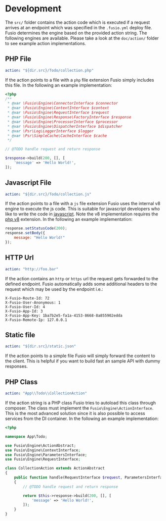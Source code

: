 
# Development

The `src/` folder contains the action code which is executed if a request 
arrives at an endpoint which was specified in the `.fusio.yml` deploy file. 
Fusio determines the engine based on the provided action string. The following
engines are available. Please take a look at the `doc/action/` folder to see
example action implementations.

## PHP File

```yaml
action: "${dir.src}/Todo/collection.php"
```

If the action points to a file with a `php` file extension Fusio simply includes 
this file. In the following an example implementation:

```php
<?php
/**
 * @var \Fusio\Engine\ConnectorInterface $connector
 * @var \Fusio\Engine\ContextInterface $context
 * @var \Fusio\Engine\RequestInterface $request
 * @var \Fusio\Engine\Response\FactoryInterface $response
 * @var \Fusio\Engine\ProcessorInterface $processor
 * @var \Fusio\Engine\DispatcherInterface $dispatcher
 * @var \Psr\Log\LoggerInterface $logger
 * @var \Psr\SimpleCache\CacheInterface $cache
 */

// @TODO handle request and return response

$response->build(200, [], [
    'message' => 'Hello World!',
]);
```

## Javascript File

```yaml
action: "${dir.src}/Todo/collection.js"
```

If the action points to a file with a `js` file extension Fusio uses the 
internal v8 engine to execute the js code. This is suitable for javascript 
developers who like to write the code in [javascript](http://www.fusio-project.org/documentation/v8). 
Note the v8 implementation requires the [php v8](https://github.com/pinepain/php-v8) 
extension. In the following an example implementation:

```javascript
response.setStatusCode(200);
response.setBody({
    message: "Hello World!"
});
```

## HTTP Url

```yaml
action: "http://foo.bar"
```

If the action contains an `http` or `https` url the request gets forwarded
to the defined endpoint. Fusio automatically adds some additional headers to
the request which may be used by the endpoint i.e.:

```http
X-Fusio-Route-Id: 72
X-Fusio-User-Anonymous: 1
X-Fusio-User-Id: 4
X-Fusio-App-Id: 3
X-Fusio-App-Key: 1ba7b2e5-fa1a-4153-8668-8a855902edda
X-Fusio-Remote-Ip: 127.0.0.1
```

## Static file

```yaml
action: "${dir.src}/static.json"
```

If the action points to a simple file Fusio will simply forward the content to
the client. This is helpful if you want to build fast an sample API with dummy 
responses.

## PHP Class

```yaml
action: "App\\Todo\\CollectionAction"
```

If the action string is a PHP class Fusio tries to autoload this class through 
composer. The class must implement the `Fusio\Engine\ActionInterface`. This is
the most advanced solution since it is also possible to access services from the
DI container. In the following an example implementation:

```php
<?php

namespace App\Todo;

use Fusio\Engine\ActionAbstract;
use Fusio\Engine\ContextInterface;
use Fusio\Engine\ParametersInterface;
use Fusio\Engine\RequestInterface;

class CollectionAction extends ActionAbstract
{
    public function handle(RequestInterface $request, ParametersInterface $configuration, ContextInterface $context)
    {
        // @TODO handle request and return response

        return $this->response->build(200, [], [
            'message' => 'Hello World!',
        ]);
    }
}
```

